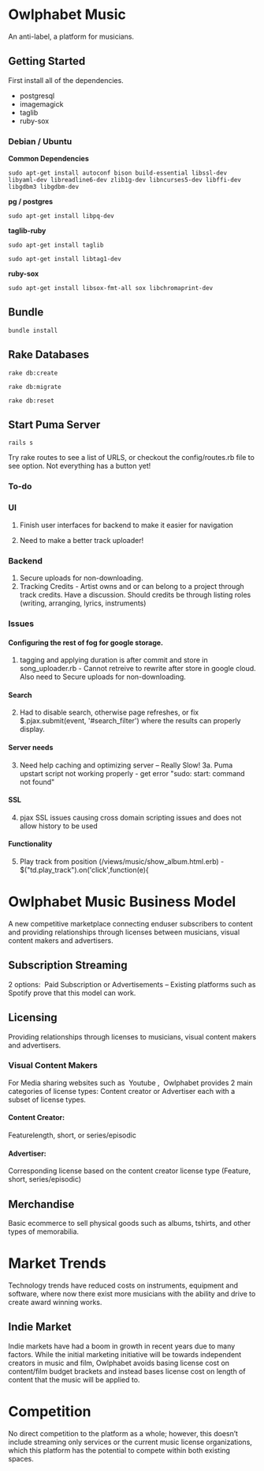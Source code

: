# Owlphabet Music
An anti-label, a platform for musicians.

## Getting Started
First install all of the dependencies.


* postgresql
* imagemagick
* taglib
* ruby-sox
 

### Debian / Ubuntu

**Common Dependencies**

`sudo apt-get install autoconf bison build-essential libssl-dev libyaml-dev libreadline6-dev zlib1g-dev libncurses5-dev libffi-dev libgdbm3 libgdbm-dev`

**pg / postgres**

`sudo apt-get install libpq-dev`

**taglib-ruby**

`sudo apt-get install taglib`

`sudo apt-get install libtag1-dev`

**ruby-sox**

`sudo apt-get install libsox-fmt-all sox libchromaprint-dev`

## Bundle 
`bundle install`

## Rake Databases 
`rake db:create`

`rake db:migrate`

`rake db:reset`

## Start Puma Server
`rails s`

Try rake routes to see a list of URLS, or checkout the config/routes.rb file to see option. Not everything has a button yet!

### To-do 

### UI

1. Finish user interfaces for backend to make it easier for navigation

2. Need to make a better track uploader!


### Backend

1. Secure uploads for non-downloading.
2. Tracking Credits - Artist owns and or can belong to a project through track credits. Have a discussion. Should credits be through listing roles (writing, arranging, lyrics, instruments)


### Issues
 #### Configuring the rest of fog for google storage.
 1. tagging and applying duration is after commit and store in song_uploader.rb - Cannot retreive to rewrite after store in google cloud. Also need to Secure uploads for non-downloading.

#### Search
2. Had to disable search, otherwise page refreshes, or fix $.pjax.submit(event, '#search_filter') where the results can properly display.

#### Server needs
3. Need help caching and optimizing server – Really Slow!
3a. Puma upstart script not working properly - get error "sudo: start: command not found" 

#### SSL
4. pjax SSL issues causing cross domain scripting issues and does not allow history to be used 
 
#### Functionality
5. Play track from position (/views/music/show_album.html.erb) - $("td.play_track").on('click',function(e){

# Owlphabet Music Business Model

A​ new competitive marketplace  connecting end­user subscribers to content and providing 
relationships through licenses between musicians, visual content makers and advertisers. 
 
## Subscription Streaming 
2 options: ​
Paid Subscription or Advertisements – Existing platforms such as Spotify prove that 
this model can work. 
 
## Licensing 
Providing relationships through licenses to musicians, visual content makers and advertisers. 
 
### Visual Content Makers 
For Media sharing websites such as ​
Youtube , ​
 Owlphabet provides 2 main categories 
of license types: Content creator or Advertiser each with a subset of license types. 
 
#### Content Creator:​
 Feature­length, short, or series/episodic 
 
#### Advertiser: ​
Corresponding license based on the ​content creator license type (Feature, short, series/episodic) 
 
 
## Merchandise 
Basic e­commerce to sell physical goods such as albums, t­shirts, and other types of 
memorabilia. 
 
# Market Trends 
Technology trends have reduced costs on instruments, equipment and software, where now 
there exist more musicians with the ability and drive to create award­ winning works. 
 
## Indie Market 
Indie markets have had a boom in growth in recent years due to many factors. While the initial 
marketing initiative will be towards independent creators in music and film, Owlphabet avoids 
basing license cost on content/film budget brackets and instead bases license cost on length of 
content that the music will be applied to.  
 
# Competition 
No direct competition to the platform as a whole; however, this doesn’t include streaming only 
services or the current music license organizations, which this platform has the potential to 
compete within both existing spaces. 